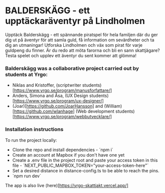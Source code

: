 # BALDERSKÄGG - ett upptäckaräventyr på Lindholmen

Upptäck Balderskägg - ett spännande piratspel för hela familjen där du ger dig ut på äventyr för att samla guld, få information om sevärdheter och ta dig an utmaningar! Utforska Lindholmen och väx som pirat för varje guldpeng du finner. Är du redo att möta farorna och bli en sann skattjägare? Testa spelet och upplev ett äventyr du sent kommer att glömma!

### Balderskägg was a collaborative project carried out by students at Yrgo:

- Niklas and Kristoffer, (scriptwriter students)[https://www.yrgo.se/program/manusforfattare/]
- Anders, Simona and Åsa, (UX Design students)[https://www.yrgo.se/program/ux-designer/]
- (Joar)[https://github.com/JoarHansson] and (William)[https://github.com/wlanhage] (Web development students)[https://www.yrgo.se/program/webbutvecklare/]

### Installation instructions

To run the project locally:

- Clone the repo and install dependencies - ´npm i´
- Create an account at Mapbox if you don't have one yet
- Create a .env file in the project root and paste your access token in this file - ´NEXT_PUBLIC_MAPBOX_TOKEN="your-access-token-here"´
- Set a desired distance in distance-config.ts to be able to reach the pins.
- ´npm run dev´

The app is also live (here)[https://yrgo-skattjakt.vercel.app/]
